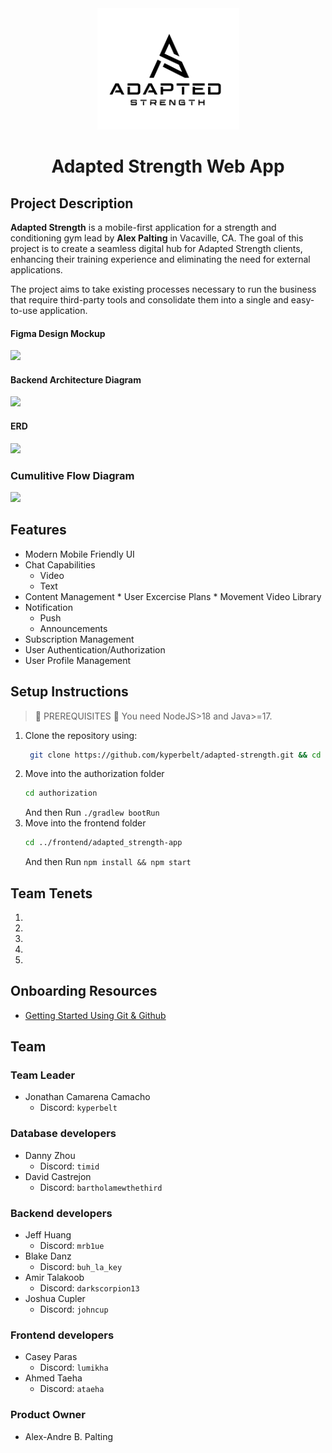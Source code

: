 <div align="center"> <img src="https://raw.githubusercontent.com/kyperbelt/adapted-strength/kyperbelt-patch-1/docs/media/Screenshot%20from%202023-11-29%2020-53-50.png" alt="logo" /> 
<h1>
    Adapted Strength Web App
</h1>
</div>

## Project Description
**Adapted Strength** is a mobile-first application for a strength and conditioning gym lead by **Alex Palting** in Vacaville, CA. The goal of this project is to create a seamless digital hub for Adapted Strength clients, enhancing their training experience and eliminating the need for external applications.

The project aims to take existing processes necessary to run the business that require third-party tools and consolidate them into a single and easy-to-use application.

#### Figma Design Mockup

![](https://drive.google.com/uc?export=view&id=16GHbIQdPy5OOJtP7mchi47ctN4BAl0Se)

#### Backend Architecture Diagram
![](https://drive.google.com/uc?export=view&id=19TRJgWHKgCtSFHVAdwZX_UsBLFx24M7j)

#### ERD
![](https://drive.google.com/uc?export=view&id=1QwXzT-TkcJQOkByXfeiu-PY5kpEQLR5n)

### Cumulitive Flow Diagram
![](https://drive.google.com/uc?export=view&id=1HQV8A90qm86nlSK1Er60i-4AGOZCSX9I)

## Features
* Modern Mobile Friendly UI
* Chat Capabilities
    * Video
    * Text
* Content Management
      * User Excercise Plans
      * Movement Video Library
* Notification
    * Push
    * Announcements
* Subscription Management
* User Authentication/Authorization
* User Profile Management

## Setup Instructions
> 🚧 PREREQUISITES 🚧 You need NodeJS>18 and Java>=17.

1. Clone the repository using:
   ```sh
    git clone https://github.com/kyperbelt/adapted-strength.git && cd adapted-strength
   ```
2. Move into the authorization folder
   ```sh
   cd authorization
   ```
    And then Run `./gradlew bootRun`
4. Move into the frontend folder
   ```sh
   cd ../frontend/adapted_strength-app
   ```
    And then Run `npm install && npm start`


## Team Tenets
1. 
2. 
3. 
4. 
5. 

## Onboarding Resources

* [Getting Started Using Git & Github](docs/using_git.md) 

## Team

### Team Leader 
- Jonathan Camarena Camacho
    - Discord: `kyperbelt`
### Database developers
- Danny Zhou
    - Discord: `timid`
- David Castrejon
    - Discord: `bartholamewthethird`
### Backend developers
- Jeff Huang
    - Discord: `mrb1ue`
- Blake Danz
    - Discord: `buh_la_key`
- Amir Talakoob
    - Discord: `darkscorpion13`
- Joshua Cupler
    - Discord: `johncup`
### Frontend developers
- Casey Paras
    - Discord: `lumikha`
- Ahmed Taeha
    - Discord: `ataeha`

### Product Owner
- Alex-Andre B. Palting
